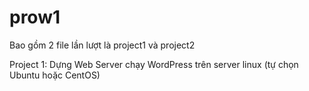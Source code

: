 # prow1
Bao gồm 2 file lần lượt là project1 và project2

Project 1: Dựng Web Server chạy WordPress trên server linux (tự chọn Ubuntu hoặc CentOS)



